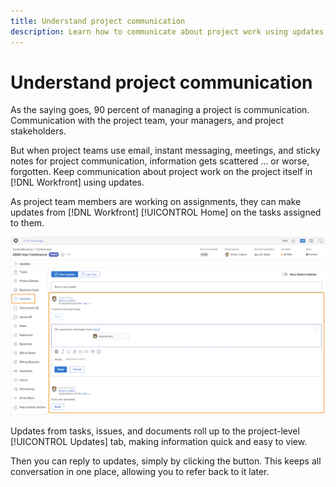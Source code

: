 ```yaml
---
title: Understand project communication
description: Learn how to communicate about project work using updates on projects, tasks, issues, or documents. Then review existing updates in [!DNL Adobe Workfront].
---
```

# Understand project communication

As the saying goes, 90 percent of managing a project is communication. Communication with the project team, your managers, and project stakeholders.

But when project teams use email, instant messaging, meetings, and sticky notes for project communication, information gets scattered ... or worse, forgotten. Keep communication about project work on the project itself in [!DNL Workfront] using updates.

As project team members are working on assignments, they can make updates from [!DNL Workfront] [!UICONTROL Home] on the tasks assigned to them.

![Updates section in a project](assets/planner-fund-project-communication.png)

Updates from tasks, issues, and documents roll up to the project-level [!UICONTROL Updates] tab, making information quick and easy to view.

Then you can reply to updates, simply by clicking the button. This keeps all conversation in one place, allowing you to refer back to it later.

<!---
learn more urls
Communicate about work in Workfront Home
Subscribe to items in Workfront
Update work
--->
